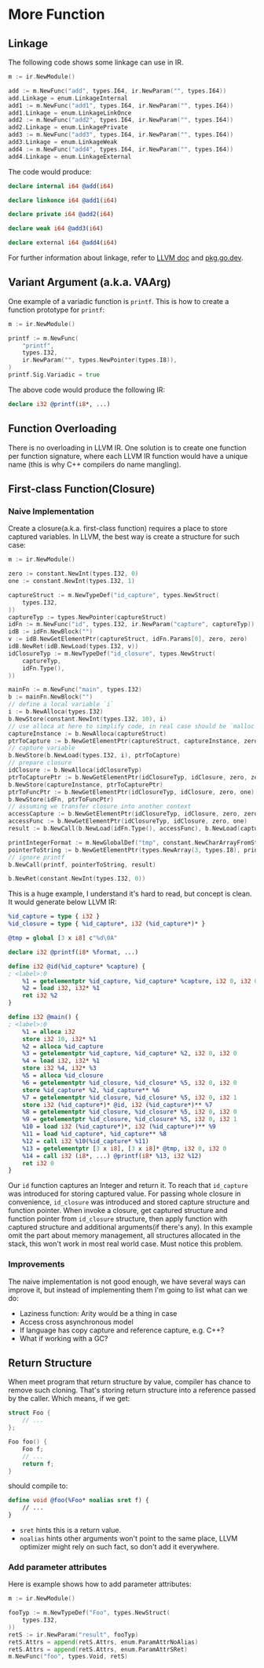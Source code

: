 # More Function

## Linkage

The following code shows some linkage can use in IR.

```go
m := ir.NewModule()

add := m.NewFunc("add", types.I64, ir.NewParam("", types.I64))
add.Linkage = enum.LinkageInternal
add1 := m.NewFunc("add1", types.I64, ir.NewParam("", types.I64))
add1.Linkage = enum.LinkageLinkOnce
add2 := m.NewFunc("add2", types.I64, ir.NewParam("", types.I64))
add2.Linkage = enum.LinkagePrivate
add3 := m.NewFunc("add3", types.I64, ir.NewParam("", types.I64))
add3.Linkage = enum.LinkageWeak
add4 := m.NewFunc("add4", types.I64, ir.NewParam("", types.I64))
add4.Linkage = enum.LinkageExternal
```

The code would produce:

```llvm
declare internal i64 @add(i64)

declare linkonce i64 @add1(i64)

declare private i64 @add2(i64)

declare weak i64 @add3(i64)

declare external i64 @add4(i64)
```

For further information about linkage, refer to [LLVM doc](https://llvm.org/docs/LangRef.html#linkage-types) and [pkg.go.dev](https://pkg.go.dev/github.com/llir/llvm/ir/enum?tab=doc#Linkage).

## Variant Argument (a.k.a. VAArg)

One example of a variadic function is `printf`. This is how to create a function prototype for `printf`:

```go
m := ir.NewModule()

printf := m.NewFunc(
	"printf",
	types.I32,
	ir.NewParam("", types.NewPointer(types.I8)),
)
printf.Sig.Variadic = true
```

The above code would produce the following IR:

```llvm
declare i32 @printf(i8*, ...)
```

## Function Overloading

There is no overloading in LLVM IR. One solution is to create one function per function signature, where each LLVM IR function would have a unique name (this is why C++ compilers do name mangling).

## First-class Function(Closure)

### Naive Implementation

Create a closure(a.k.a. first-class function) requires a place to store captured variables. In LLVM, the best way is create a structure for such case:

```go
m := ir.NewModule()

zero := constant.NewInt(types.I32, 0)
one := constant.NewInt(types.I32, 1)

captureStruct := m.NewTypeDef("id_capture", types.NewStruct(
	types.I32,
))
captureTyp := types.NewPointer(captureStruct)
idFn := m.NewFunc("id", types.I32, ir.NewParam("capture", captureTyp))
idB := idFn.NewBlock("")
v := idB.NewGetElementPtr(captureStruct, idFn.Params[0], zero, zero)
idB.NewRet(idB.NewLoad(types.I32, v))
idClosureTyp := m.NewTypeDef("id_closure", types.NewStruct(
	captureTyp,
	idFn.Type(),
))

mainFn := m.NewFunc("main", types.I32)
b := mainFn.NewBlock("")
// define a local variable `i`
i := b.NewAlloca(types.I32)
b.NewStore(constant.NewInt(types.I32, 10), i)
// use alloca at here to simplify code, in real case should be `malloc` or `gc_malloc`
captureInstance := b.NewAlloca(captureStruct)
ptrToCapture := b.NewGetElementPtr(captureStruct, captureInstance, zero, zero)
// capture variable
b.NewStore(b.NewLoad(types.I32, i), ptrToCapture)
// prepare closure
idClosure := b.NewAlloca(idClosureTyp)
ptrToCapturePtr := b.NewGetElementPtr(idClosureTyp, idClosure, zero, zero)
b.NewStore(captureInstance, ptrToCapturePtr)
ptrToFuncPtr := b.NewGetElementPtr(idClosureTyp, idClosure, zero, one)
b.NewStore(idFn, ptrToFuncPtr)
// assuming we transfer closure into another context
accessCapture := b.NewGetElementPtr(idClosureTyp, idClosure, zero, zero)
accessFunc := b.NewGetElementPtr(idClosureTyp, idClosure, zero, one)
result := b.NewCall(b.NewLoad(idFn.Type(), accessFunc), b.NewLoad(captureTyp, accessCapture))

printIntegerFormat := m.NewGlobalDef("tmp", constant.NewCharArrayFromString("%d\n"))
pointerToString := b.NewGetElementPtr(types.NewArray(3, types.I8), printIntegerFormat, zero, zero)
// ignore printf
b.NewCall(printf, pointerToString, result)

b.NewRet(constant.NewInt(types.I32, 0))
```

This is a huge example, I understand it's hard to read, but concept is clean. It would generate below LLVM IR:

```llvm
%id_capture = type { i32 }
%id_closure = type { %id_capture*, i32 (%id_capture*)* }

@tmp = global [3 x i8] c"%d\0A"

declare i32 @printf(i8* %format, ...)

define i32 @id(%id_capture* %capture) {
; <label>:0
	%1 = getelementptr %id_capture, %id_capture* %capture, i32 0, i32 0
	%2 = load i32, i32* %1
	ret i32 %2
}

define i32 @main() {
; <label>:0
	%1 = alloca i32
	store i32 10, i32* %1
	%2 = alloca %id_capture
	%3 = getelementptr %id_capture, %id_capture* %2, i32 0, i32 0
	%4 = load i32, i32* %1
	store i32 %4, i32* %3
	%5 = alloca %id_closure
	%6 = getelementptr %id_closure, %id_closure* %5, i32 0, i32 0
	store %id_capture* %2, %id_capture** %6
	%7 = getelementptr %id_closure, %id_closure* %5, i32 0, i32 1
	store i32 (%id_capture*)* @id, i32 (%id_capture*)** %7
	%8 = getelementptr %id_closure, %id_closure* %5, i32 0, i32 0
	%9 = getelementptr %id_closure, %id_closure* %5, i32 0, i32 1
	%10 = load i32 (%id_capture*)*, i32 (%id_capture*)** %9
	%11 = load %id_capture*, %id_capture** %8
	%12 = call i32 %10(%id_capture* %11)
	%13 = getelementptr [3 x i8], [3 x i8]* @tmp, i32 0, i32 0
	%14 = call i32 (i8*, ...) @printf(i8* %13, i32 %12)
	ret i32 0
}
```

Our `id` function captures an Integer and return it. To reach that `id_capture` was introduced for storing captured value. For passing whole closure in convenience, `id_closure` was introduced and stored capture structure and function pointer. When invoke a closure, get captured structure and function pointer from `id_closure` structure, then apply function with captured structure and additional arguments(if there's any). In this example omit the part about memory management, all structures allocated in the stack, this won't work in most real world case. Must notice this problem.

### Improvements

The naive implementation is not good enough, we have several ways can improve it, but instead of implementing them I'm going to list what can we do:

- Laziness function: Arity would be a thing in case
- Access cross asynchronous model
- If language has copy capture and reference capture, e.g. C++?
- What if working with a GC?

## Return Structure

When meet program that return structure by value, compiler has chance to remove such cloning. That's storing return structure into a reference passed by the caller. Which means, if we get:

```c
struct Foo {
    // ...
};

Foo foo() {
    Foo f;
    // ...
    return f;
}
```

should compile to:

```llvm
define void @foo(%Foo* noalias sret f) {
    // ...
}
```

- `sret` hints this is a return value.
- `noalias` hints other arguments won't point to the same place, LLVM optimizer might rely on such fact, so don't add it everywhere.

### Add parameter attributes

Here is example shows how to add parameter attributes:

```go
m := ir.NewModule()

fooTyp := m.NewTypeDef("Foo", types.NewStruct(
	types.I32,
))
retS := ir.NewParam("result", fooTyp)
retS.Attrs = append(retS.Attrs, enum.ParamAttrNoAlias)
retS.Attrs = append(retS.Attrs, enum.ParamAttrSRet)
m.NewFunc("foo", types.Void, retS)
```
